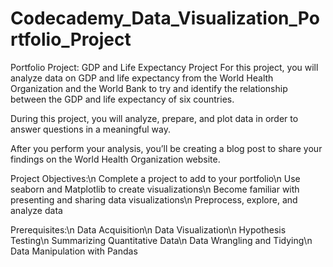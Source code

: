 # Codecademy_Data_Visualization_Portfolio_Project
Portfolio Project: GDP and Life Expectancy Project
For this project, you will analyze data on GDP and life expectancy from the World Health Organization and the World Bank to try and identify the relationship between the GDP and life expectancy of six countries.

During this project, you will analyze, prepare, and plot data in order to answer questions in a meaningful way.

After you perform your analysis, you’ll be creating a blog post to share your findings on the World Health Organization website.

Project Objectives:\n
Complete a project to add to your portfolio\n
Use seaborn and Matplotlib to create visualizations\n
Become familiar with presenting and sharing data visualizations\n
Preprocess, explore, and analyze data

Prerequisites:\n
Data Acquisition\n
Data Visualization\n
Hypothesis Testing\n
Summarizing Quantitative Data\n
Data Wrangling and Tidying\n
Data Manipulation with Pandas
